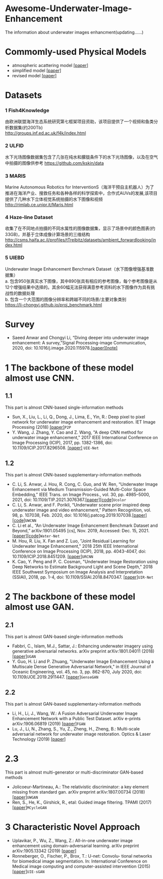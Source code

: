 # Awesome-Underwater-Image-Enhancement
The information about underwater images enhancment(updating……)

# Commomly-used Physical Models
* atmospheric acattering model [[paper]]()
* simplified model [[paper]](https://ieeexplore.ieee.org/document/6104148)
* revised model [[paper]](https://ieeexplore.ieee.org/document/8578801)

# Datasets
### 1 Fish4Knowledge <br>
由欧洲联盟海洋生态系统研究第七框架项目资助，该项目提供了一个视频和鱼类分析数据集(约200Tb) <br>
http://groups.inf.ed.ac.uk/f4k/index.html <br>
### 2 ULFID <br>
水下光场图像数据集包含了几张在纯水和朦胧条件下的水下光场图像，以及在空气中拍摄的图像供参考
https://github.com/kskin/data <br>
### 3 MARIS <br>
Marine Autonomous Robotics for InterventionS（海洋干预自主机器人）为了推进在海洋产业、搜救任务和各种各样的科学探索中，合作式AUVs的发展,该项目提供了几种水下立体视觉系统拍摄的水下图像和视频 <br>
http://rimlab.ce.unipr.it/Maris.html <br>
### 4 Haze-line Dataset <br>
收集了在不同地点拍摄的不同水属性的图像数据集，显示了场景中的颜色图表(约33GB)，并基于立体成像计算场景的三维结构 <br>
http://csms.haifa.ac.il/profiles/tTreibitz/datasets/ambient_forwardlooking/index.html <br>
### 5 UIEBD <br>
Underwater Image Enhancement Benchmark Dataset（水下图像增强基准数据集） <br>
  a. 包含950张真实水下图像，其中890张具有相应的参考图像，每个参考图像是从12个增强结果中选择的。其余60幅无法获得满意参考资料的水下图像作为具有挑战性的数据处理 <br>
  b. 包含一个大范围的图像分辨率和跨越不同的场景/主要对象类别 <br>
https://li-chongyi.github.io/proj_benchmark.html <br>

# Survey
* Saeed Anwar and Chongyi Li, “Diving deeper into underwater image enhancement: A survey,”Signal Processing-image Communication, 2020, doi: 10.1016/j.image.2020.115978.[[paper]](https://www.sciencedirect.com/science/article/abs/pii/S0923596520301478)[[note]]()

# 1 The backbone of these model almost use CNN.
## 1.1
This part is almost CNN-based single-information methods
* Sun, X., Liu, L., Li, Q., Dong, J., Lima, E., Yin, R.: Deep pixel to pixel network for underwater image enhancement and restoration. IET Image Processing (2018) [[paper]](https://ietresearch.onlinelibrary.wiley.com/doi/10.1049/iet-ipr.2018.5237)`P2P`
* Y. Wang, J. Zhang, Y. Cao and Z. Wang, "A deep CNN method for underwater image enhancement," 2017 IEEE International Conference on Image Processing (ICIP), 2017, pp. 1382-1386, doi: 10.1109/ICIP.2017.8296508. [[paper]](https://ieeexplore.ieee.org/document/8296508) `UIE-Net`

## 1.2
This part is almost CNN-based supplementary-information methods
* C. Li, S. Anwar, J. Hou, R. Cong, C. Guo, and W. Ren, “Underwater Image Enhancement via Medium Transmission-Guided Multi-Color Space Embedding,” IEEE Trans. on Image Process., vol. 30, pp. 4985–5000, 2021, doi: 10.1109/TIP.2021.3076367.[[paper]](https://ieeexplore.ieee.org/document/9426457/)[[code]](https://github.com/Li-Chongyi/Ucolor)`Ucolor`
* C. Li, S. Anwar, and F. Porikli, “Underwater scene prior inspired deep underwater image and video enhancement,” Pattern Recognition, vol. 98, p. 107038, Feb. 2020, doi: 10.1016/j.patcog.2019.107038.[[paper]](https://linkinghub.elsevier.com/retrieve/pii/S0031320319303401)[[code]](https://github.com/saeed-anwar/UWCNN)`UWCNN`
* C. Li et al., “An Underwater Image Enhancement Benchmark Dataset and Beyond,” arXiv:1901.05495 [cs], Nov. 2019, Accessed: Dec. 15, 2021. [[paper]](http://arxiv.org/abs/1901.05495)[[code]](https://github.com/Li-Chongyi/Water-Net_Code)`Water-Net`
* M. Hou, R. Liu, X. Fan and Z. Luo, "Joint Residual Learning for Underwater Image Enhancement," 2018 25th IEEE International Conference on Image Processing (ICIP), 2018, pp. 4043-4047, doi: 10.1109/ICIP.2018.8451209. [[paper]](https://ieeexplore.ieee.org/document/8451209)`URCNN`
* K. Cao, Y. Peng and P. C. Cosman, "Underwater Image Restoration using Deep Networks to Estimate Background Light and Scene Depth," 2018 IEEE Southwest Symposium on Image Analysis and Interpretation (SSIAI), 2018, pp. 1-4, doi: 10.1109/SSIAI.2018.8470347. [[paper]](https://ieeexplore.ieee.org/document/8470347)`UIR-Net`

# 2 The backbone of these model almost use GAN.
## 2.1
This part is almost GAN-based single-information methods
* Fabbri, C., Islam, M.J., Sattar, J.: Enhancing underwater imagery using generative adversarial networks. arXiv preprint arXiv:1801.04011 (2018) [[paper]](https://scholar.google.com/scholar?q=Enhancing%20Underwater%20Imagery%20using%20Generative%20Adversarial%20Networks)`UGAN`
* Y. Guo, H. Li and P. Zhuang, "Underwater Image Enhancement Using a Multiscale Dense Generative Adversarial Network," in IEEE Journal of Oceanic Engineering, vol. 45, no. 3, pp. 862-870, July 2020, doi: 10.1109/JOE.2019.2911447. [[paper]](https://ieeexplore.ieee.org/document/8730425)`GenseGAN`

## 2.2
This part is almost GAN-based supplementary-information methods
* Li, H., Li, J., Wang, W.: A Fusion Adversarial Underwater Image Enhancement Network with a Public Test Dataset. arXiv e-prints arXiv:1906.06819 (2019) [[paper]](https://arxiv.org/abs/1906.06819)`FGAN`
* Lu, J., Li, N., Zhang, S., Yu, Z., Zheng, H., Zheng, B.: Multi-scale adversarial network for underwater image restoration. Optics & Laser Technology (2019) [[paper]](https://www.sciencedirect.com/science/article/pii/S003039921830690X?via%3Dihub)

# 2.3
This part is almost multi-generator or multi-discriminator GAN-based methods
* Jolicoeur-Martineau, A.: The relativistic discriminator: a key element missing from standard gan. arXiv preprint arXiv:1807.00734 (2018) [[paper]](https://scholar.google.com/scholar?q=The%20relativistic%20discriminator:%20a%20key%20element%20missing%20from%20standard%20GAN)`UWGAN`
* Ren, S., He, K., Girshick, R., etal: Guided image filtering. TPAMI (2017) [[paper]](https://link.springer.com/chapter/10.1007%2F978-3-642-15549-9_1)`MCycleGAN`

# 3 Characteristic Novel Approach
* Uplavikar, P., Wu, Z., Wang, Z.: All-in-one underwater image enhancement using domain-adversarial learning. arXiv preprint arXiv:1905.13342 (2019) [[paper]](https://scholar.google.com/scholar?q=All-in-One%20Underwater%20Image%20Enhancement%20Using%20Domain-Adversarial%20Learning)
* Ronneberger, O., Fischer, P., Brox, T.: U-net: Convolu- tional networks for biomedical image segmentation. In: International Conference on Medical image computing and computer-assisted intervention (2015) [[paper]](https://scholar.google.com/scholar?q=U-Net:%20Convolutional%20Networks%20for%20Biomedical%20Image%20Segmentation)`UIE-sGAN`

